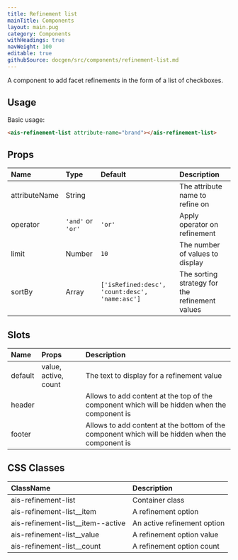 ```yaml
---
title: Refinement list
mainTitle: Components
layout: main.pug
category: Components
withHeadings: true
navWeight: 100
editable: true
githubSource: docgen/src/components/refinement-list.md
---
```


A component to add facet refinements in the form of a list of checkboxes.

## Usage

Basic usage:

```html
<ais-refinement-list attribute-name="brand"></ais-refinement-list>
```

## Props

| Name          | Type              | Default                                        | Description                                    |
|:--------------|:------------------|:-----------------------------------------------|:-----------------------------------------------|
| attributeName | String            |                                                | The attribute name to refine on                |
| operator      | `'and'` or `'or'` | `'or'`                                         | Apply operator on refinement                   |
| limit         | Number            | `10`                                           | The number of values to display                |
| sortBy        | Array             | `['isRefined:desc', 'count:desc', 'name:asc']` | The sorting strategy for the refinement values |

## Slots

| Name    | Props                | Description                                                                                     |
|:--------|:---------------------|:------------------------------------------------------------------------------------------------|
| default | value, active, count | The text to display for a refinement value                                                      |
| header  |                      | Allows to add content at the top of the component which will be hidden when the component is    |
| footer  |                      | Allows to add content at the bottom of the component which will be hidden when the component is |

## CSS Classes

| ClassName                         | Description                 |
|:----------------------------------|:----------------------------|
| ais-refinement-list               | Container class             |
| ais-refinement-list__item         | A refinement option         |
| ais-refinement-list__item--active | An active refinement option |
| ais-refinement-list__value        | A refinement option value   |
| ais-refinement-list__count        | A refinement option count   |
